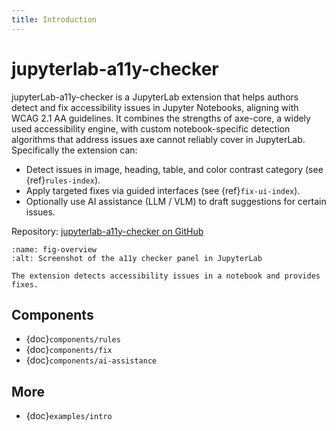 ```yaml
---
title: Introduction
---
```


# jupyterlab-a11y-checker

jupyterLab-a11y-checker is a JupyterLab extension that helps authors detect and fix accessibility issues in Jupyter Notebooks, aligning with WCAG 2.1 AA guidelines. It combines the strengths of axe-core, a widely used accessibility engine, with custom notebook-specific detection algorithms that address issues axe cannot reliably cover in JupyterLab. Specifically the extension can:

- Detect issues in image, heading, table, and color contrast category (see {ref}`rules-index`).
- Apply targeted fixes via guided interfaces (see {ref}`fix-ui-index`).
- Optionally use AI assistance (LLM / VLM) to draft suggestions for certain issues.

Repository: [jupyterlab-a11y-checker on GitHub](https://github.com/berkeley-dsep-infra/jupyterlab-a11y-checker)

```{figure} images/overview.png
:name: fig-overview
:alt: Screenshot of the a11y checker panel in JupyterLab

The extension detects accessibility issues in a notebook and provides fixes.
```

## Components
- {doc}`components/rules`
- {doc}`components/fix`
- {doc}`components/ai-assistance`

## More
- {doc}`examples/intro`
